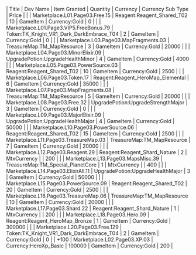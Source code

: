 | Title | Dev Name | Item Granted | Quantity | Currency | Currency Sub Type | Price |
|  | Marketplace.L01.Page03.Free.15 | Reagent:Reagent_Shared_T02 | 10 | GameItem | Currency:Gold | 0 |
|  | Marketplace.L01.Page3.VIP5.FreeBonus.79 | Token:TK_Knight_VR1_Dark_DarkEmbrace_T04 | 2 | GameItem | Currency:Gold | 0 |
|  | Marketplace.L03.Page03.MapFragments.03 | TreasureMap:TM_MapResource | 3 | GameItem | Currency:Gold | 20000 |
|  | Marketplace.L04.Page03.MinorElixir.09 | UpgradePotion:UpgradeHealthMinor | 4 | GameItem | Currency:Gold | 4000 |
|  | Marketplace.L05.Page03.PowerSource.03 | Reagent:Reagent_Shared_T02 | 10 | GameItem | Currency:Gold | 2500 |
|  | Marketplace.L06.Page03.Token.17 | Reagent:Reagent_HeroMap_Elemental | 6 | GameItem | Currency:Gold | 35000 |
|  | Marketplace.L07.Page03.MapFragments.08 | TreasureMap:TM_MapResource | 5 | GameItem | Currency:Gold | 20000 |
|  | Marketplace.L08.Page03.Free.32 | UpgradePotion:UpgradeStrengthMajor | 3 | GameItem | Currency:Gold | 0 |
|  | Marketplace.L09.Page03.MajorElixir.09 | UpgradePotion:UpgradeHealthMajor | 4 | GameItem | Currency:Gold | 50000 |
|  | Marketplace.L10.Page03.PowerSource.06 | Reagent:Reagent_Shared_T02 | 15 | GameItem | Currency:Gold | 2500 |
|  | Marketplace.L11.Page03.TreasureMap.03 | TreasureMap:TM_MapResource | 7 | GameItem | Currency:Gold | 20000 |
|  | Marketplace.L12.Page03.Reagent.29 | Reagent:Reagent_Shard_Nature | 2 | MtxCurrency |  | 200 |
|  | Marketplace.L13.Page03.MapsMisc.39 | TreasureMap:TM_Special_PlanetCore | 1 | MtxCurrency |  | 400 |
|  | Marketplace.L14.Page03.ElixirAll.11 | UpgradePotion:UpgradeHealthMajor | 3 | GameItem | Currency:Gold | 50000 |
|  | Marketplace.L15.Page03.PowerSource.09 | Reagent:Reagent_Shared_T02 | 20 | GameItem | Currency:Gold | 2500 |
|  | Marketplace.L16.Page03.TreasureMap.06 | TreasureMap:TM_MapResource | 10 | GameItem | Currency:Gold | 20000 |
|  | Marketplace.L17.Page03.Shard.22 | Reagent:Reagent_Shard_Nature | 1 | MtxCurrency |  | 200 |
|  | Marketplace.L18.Page03.Hero.09 | Reagent:Reagent_HeroMap_Bronze | 1 | GameItem | Currency:Gold | 300000 |
|  | Marketplace.L20.Page03.Free.129 | Token:TK_Knight_VR1_Dark_DarkEmbrace_T04 | 2 | GameItem | Currency:Gold | 0 |
| +100  | Marketplace.L02.Page03.XP.03 | Currency:HeroXp_Basic | 100000 | GameItem | Currency:Gold | 200 |
